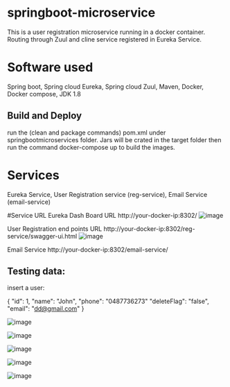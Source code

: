 # springboot-microservice

This is a user registration microservice running in a docker container. Routing through Zuul and cline  service registered in Eureka Service.

# Software used

Spring boot,
Spring cloud Eureka,
Spring cloud Zuul,
Maven,
Docker,
Docker compose,
JDK 1.8

Build and Deploy
-----------------
run the (clean and package commands) pom.xml under springbootmicroservices folder. Jars will be crated in the target folder then run the command docker-compose up to build the images.

# Services

Eureka Service,
User Registration service (reg-service),
Email Service (email-service)

#Service URL
Eureka Dash Board URL
http://your-docker-ip:8302/
![image](https://user-images.githubusercontent.com/42631714/60096346-079a0880-9794-11e9-8fea-50d01645d587.png)

User Registration end points URL
http://your-docker-ip:8302/reg-service/swagger-ui.html
![image](https://user-images.githubusercontent.com/42631714/60096466-5c3d8380-9794-11e9-9b9e-9ea33e4588da.png)



Email Service
http://your-docker-ip:8302/email-service/


Testing data:
-------------

insert a user:

{
  "id": 1,
  "name": "John",
  "phone": "0487736273"
  "deleteFlag": "false", 
  "email": "dd@gmail.com" 
}

![image](https://user-images.githubusercontent.com/42631714/60142518-870ff200-97fd-11e9-8451-e2d2e62bd467.png)

![image](https://user-images.githubusercontent.com/42631714/60142644-06052a80-97fe-11e9-9d43-2c71f67bfd25.png)

![image](https://user-images.githubusercontent.com/42631714/60142667-2e8d2480-97fe-11e9-9d0e-5d5ce0ad9710.png)

![image](https://user-images.githubusercontent.com/42631714/60142686-4795d580-97fe-11e9-9d5d-f5033e9cd1b2.png)

![image](https://user-images.githubusercontent.com/42631714/60142743-8461cc80-97fe-11e9-845d-49185bedd14e.png)










